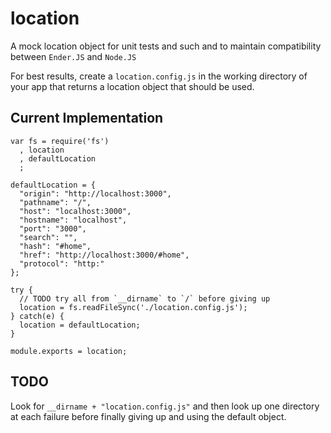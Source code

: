 location
====

A mock location object for unit tests and such and to maintain compatibility between `Ender.JS` and `Node.JS`

For best results, create a `location.config.js` in the working directory of your app that returns a location object that should be used.

Current Implementation
---

    var fs = require('fs')
      , location
      , defaultLocation
      ;

    defaultLocation = {
      "origin": "http://localhost:3000",
      "pathname": "/",
      "host": "localhost:3000",
      "hostname": "localhost",
      "port": "3000",
      "search": "",
      "hash": "#home",
      "href": "http://localhost:3000/#home",
      "protocol": "http:"
    };

    try {
      // TODO try all from `__dirname` to `/` before giving up
      location = fs.readFileSync('./location.config.js');
    } catch(e) {
      location = defaultLocation;
    }

    module.exports = location;

TODO
---

Look for `__dirname + "location.config.js"` and then look up one directory at each failure before finally giving up and using the default object.
